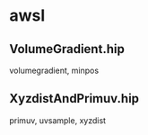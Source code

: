 # awsl

## VolumeGradient.hip
volumegradient, minpos

## XyzdistAndPrimuv.hip
primuv, uvsample, xyzdist